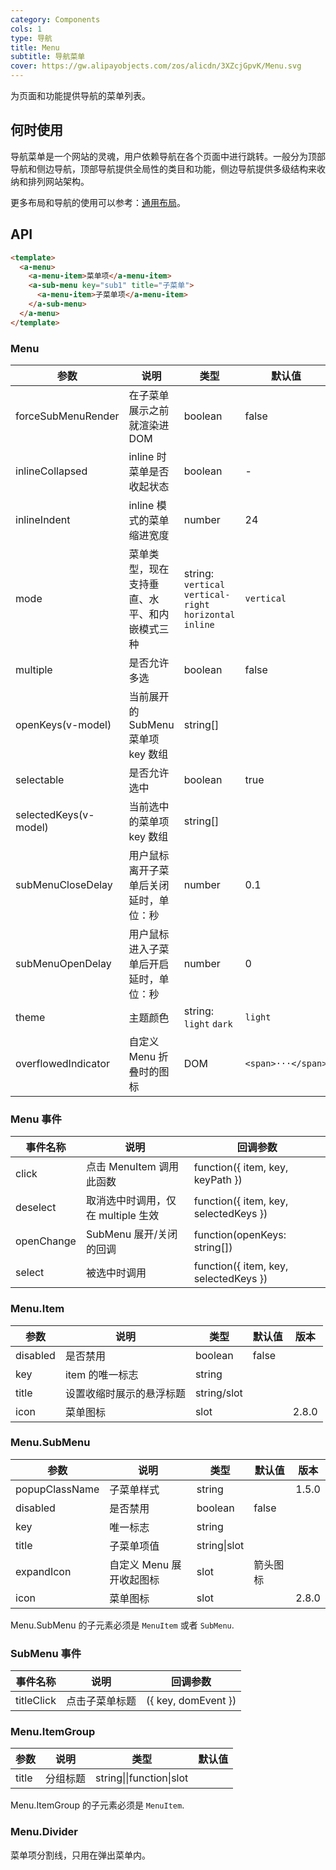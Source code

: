 ```yaml
---
category: Components
cols: 1
type: 导航
title: Menu
subtitle: 导航菜单
cover: https://gw.alipayobjects.com/zos/alicdn/3XZcjGpvK/Menu.svg
---
```


为页面和功能提供导航的菜单列表。

## 何时使用

导航菜单是一个网站的灵魂，用户依赖导航在各个页面中进行跳转。一般分为顶部导航和侧边导航，顶部导航提供全局性的类目和功能，侧边导航提供多级结构来收纳和排列网站架构。

更多布局和导航的使用可以参考：[通用布局](/components/layout-cn)。

## API

```html
<template>
  <a-menu>
    <a-menu-item>菜单项</a-menu-item>
    <a-sub-menu key="sub1" title="子菜单">
      <a-menu-item>子菜单项</a-menu-item>
    </a-sub-menu>
  </a-menu>
</template>
```

### Menu

| 参数 | 说明 | 类型 | 默认值 |
| --- | --- | --- | --- |
| forceSubMenuRender | 在子菜单展示之前就渲染进 DOM | boolean | false |
| inlineCollapsed | inline 时菜单是否收起状态 | boolean | - |
| inlineIndent | inline 模式的菜单缩进宽度 | number | 24 |
| mode | 菜单类型，现在支持垂直、水平、和内嵌模式三种 | string: `vertical` `vertical-right` `horizontal` `inline` | `vertical` |
| multiple | 是否允许多选 | boolean | false |
| openKeys(v-model) | 当前展开的 SubMenu 菜单项 key 数组 | string\[] |  |
| selectable | 是否允许选中 | boolean | true |
| selectedKeys(v-model) | 当前选中的菜单项 key 数组 | string\[] |  |
| subMenuCloseDelay | 用户鼠标离开子菜单后关闭延时，单位：秒 | number | 0.1 |
| subMenuOpenDelay | 用户鼠标进入子菜单后开启延时，单位：秒 | number | 0 |
| theme | 主题颜色 | string: `light` `dark` | `light` |
| overflowedIndicator | 自定义 Menu 折叠时的图标 | DOM | `<span>···</span>` |

### Menu 事件

| 事件名称   | 说明                               | 回调参数                              |
| ---------- | ---------------------------------- | ------------------------------------- |
| click      | 点击 MenuItem 调用此函数           | function({ item, key, keyPath })      |
| deselect   | 取消选中时调用，仅在 multiple 生效 | function({ item, key, selectedKeys }) |
| openChange | SubMenu 展开/关闭的回调            | function(openKeys: string\[])         |
| select     | 被选中时调用                       | function({ item, key, selectedKeys }) |

### Menu.Item

| 参数     | 说明                     | 类型        | 默认值 | 版本  |
| -------- | ------------------------ | ----------- | ------ | ----- |
| disabled | 是否禁用                 | boolean     | false  |       |
| key      | item 的唯一标志          | string      |        |       |
| title    | 设置收缩时展示的悬浮标题 | string/slot |        |       |
| icon     | 菜单图标                 | slot        |        | 2.8.0 |

### Menu.SubMenu

| 参数           | 说明                     | 类型         | 默认值   | 版本  |
| -------------- | ------------------------ | ------------ | -------- | ----- |
| popupClassName | 子菜单样式               | string       |          | 1.5.0 |
| disabled       | 是否禁用                 | boolean      | false    |       |
| key            | 唯一标志                 | string       |          |       |
| title          | 子菜单项值               | string\|slot |          |       |
| expandIcon     | 自定义 Menu 展开收起图标 | slot         | 箭头图标 |       |
| icon           | 菜单图标                 | slot         |          | 2.8.0 |

Menu.SubMenu 的子元素必须是 `MenuItem` 或者 `SubMenu`.

### SubMenu 事件

| 事件名称   | 说明           | 回调参数            |
| ---------- | -------------- | ------------------- |
| titleClick | 点击子菜单标题 | ({ key, domEvent }) |

### Menu.ItemGroup

| 参数  | 说明     | 类型                     | 默认值 |
| ----- | -------- | ------------------------ | ------ |
| title | 分组标题 | string\|\|function\|slot |        |

Menu.ItemGroup 的子元素必须是 `MenuItem`.

### Menu.Divider

菜单项分割线，只用在弹出菜单内。
